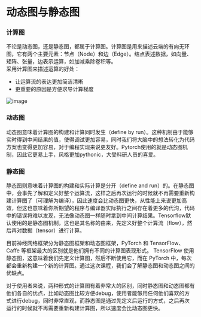 # 动态图与静态图  

### 计算图 

不论是动态图，还是静态图，都属于计算图。计算图是用来描述云端的有向无环图，它有两个主要元素：节点（Node）和边（Edge）。结点表述数据，如向量、矩阵、张量，边表示运算，如加减乘除卷积等。  
采用计算图来描述运算的好处：  
-  让运算流的表达更加简洁清晰
-  更重要的原因是方便求导计算梯度

![image](https://user-images.githubusercontent.com/17228522/170818298-b68df2dd-c09a-4747-b7b1-56015a3d149a.png)

### 动态图
动态图意味着计算图的构建和计算同时发生（define by run）。这种机制由于能够实时得到中间结果的值，使得调试更加容易，同时我们将大脑中的想法转化为代码方案也变得更加容易，对于编程实现来说更友好。Pytorch使用的就是动态图机制，因此它更易上手，风格更加pythonic，大受科研人员的喜爱。

### 静态图
静态图则意味着计算图的构建和实际计算是分开（define and run）的。在静态图中，会事先了解和定义好整个运算流，这样之后再次运行的时候就不再需要重新构建计算图了（可理解为编译），因此速度会比动态图更快，从性能上来说更加高效，但这也意味着你所期望的程序与编译器实际执行之间存在着更多的代沟，代码中的错误将难以发现，无法像动态图一样随时拿到中间计算结果。Tensorflow默认使用的是静态图机制，这也是其名称的由来，先定义好整个计算流（flow），然后再对数据（tensor）进行计算。


目前神经网络框架分为静态图框架和动态图框架，PyTorch 和 TensorFlow、Caffe 等框架最大的区别就是他们拥有不同的计算图表现形式。 TensorFlow 使用静态图，这意味着我们先定义计算图，然后不断使用它，而在 PyTorch 中，每次都会重新构建一个新的计算图。通过这次课程，我们会了解静态图和动态图之间的优缺点。

对于使用者来说，两种形式的计算图有着非常大的区别，同时静态图和动态图都有他们各自的优点，比如动态图比较方便debug，使用者能够用任何他们喜欢的方式进行debug，同时非常直观，而静态图是通过先定义后运行的方式，之后再次运行的时候就不再需要重新构建计算图，所以速度会比动态图更快。
